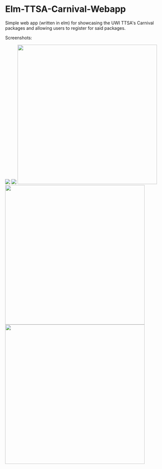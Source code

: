 # Elm-TTSA-Carnival-Webapp
Simple web app (written in elm) for showcasing the UWI TTSA's Carnival packages and allowing users to register for said packages.

Screenshots:


<img src="http://i.imgur.com/BYUz0Uj.jpg">

<img src="http://i.imgur.com/eOHqCt8.jpg">

<img src="https://dl2.pushbulletusercontent.com/25Gzre7hc6sWAXFpKCuef2KXl0E79B53/Screenshot_20170215-222021.png" width="450">

<img src="https://dl2.pushbulletusercontent.com/oWS1stpSd2I2WjyPxFNVfzCPCpvN94MV/Screenshot_20170213-160040.png" width="450">

<img src="https://dl2.pushbulletusercontent.com/jVbKpYXeILMZUzYOx5lyvzXpFLVN1CoR/Screenshot_20170214-143758.png" width="450">
